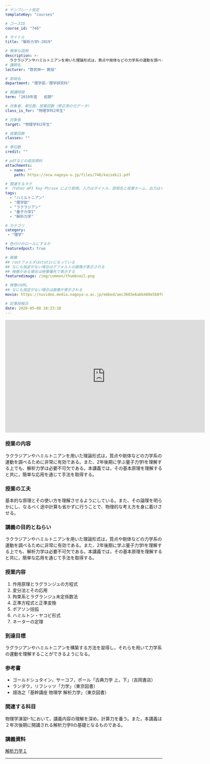 ```yaml
---
# テンプレート指定
templateKey: "courses"

# コースID
course_id: "746"

# タイトル
title: "解析力学Ⅰ-2019"

# 簡単な説明
description: >-
  ラクラジアンやハミルトニアンを用いた理論形式は，質点や剛体などの力学系の運動を調べるために非常に有効である。また、2年後期に学ぶ量子力学Iを理解する上でも、解析力学は必要不可欠である。本講義では，その基本原理を理解すると共に，簡単な応用を通じて手法を取得する。 ....
# 講師名
lecturer: "野尻伸一 教授"

# 部局名
department: "理学部／理学研究科"

# 開講時限
term: "2019年度	前期"

# 対象者、単位数、授業回数（修正用の元データ）
class_is_for: "物理学科2年生"

# 対象者
target: "物理学科2年生"

# 授業回数
classes: ""

# 単位数
credit: ""

# pdfなどの追加資料
attachments:
  - name: "" 
    path: https://ocw.nagoya-u.jp/files/746/kaiseki1.pdf

# 関連するタグ
# （Yahoo API Key-Phrase により取得。入力はタイトル、部局名と授業ホーム、出力はキーフレーズ（tags））
tags:
  - "ハミルトニアン"
  - "理学部"
  - "ラクラジアン"
  - "量子力学I"
  - "解析力学"

# カテゴリ
category:
 - "理学"

# 色付けのロールにするか
featuredpost: true

# 画像
## rootフォルダはstaticになっている
## なにも指定がない場合はデフォルトの画像が表示される
## 映像がある場合は映像優先で表示する
featuredimage: /img/common/thumbnail.png

# 映像のURL
## なにも指定がない場合は画像が表示される
movie: https://nuvideo.media.nagoya-u.ac.jp/embed/aec3603e6abb460e5b0f6b180d19d37a38b78bb1

# 記事投稿日
date: 2020-05-08 10:23:10
---
```


<iframe src="https://nuvideo.media.nagoya-u.ac.jp/embed/aec3603e6abb460e5b0f6b180d19d37a38b78bb1" width="640" height="360" frameborder="0" allowfullscreen></iframe>

### 授業の内容
ラクラジアンやハミルトニアンを用いた理論形式は，質点や剛体などの力学系の運動を調べるために非常に有効である。また、2年後期に学ぶ量子力学Iを理解する上でも、解析力学は必要不可欠である。本講義では，その基本原理を理解すると共に，簡単な応用を通じて手法を取得する。

### 授業の工夫
基本的な原理とその使い方を理解させるようにしている。また、その論理を明らかにし、なるべく途中計算も省かずに行うことで、物理的な考え方を身に着けさせる。








### 講義の目的とねらい
ラクラジアンやハミルトニアンを用いた理論形式は，質点や剛体などの力学系の運動を調べるために非常に有効である。また、2年後期に学ぶ量子力学Iを理解する上でも、解析力学は必要不可欠である。本講義では，その基本原理を理解すると共に，簡単な応用を通じて手法を取得する。

### 授業内容
1. 作用原理とラグランジュの方程式
2. 変分法とその応用
3. 拘束系とラグランジュ未定係数法
4. 正準方程式と正準変換
5. ポアソン括弧
6. ハミルトン・ヤコビ形式
7. ネーターの定理

### 到達目標
ラグラジアンやハミルトニアンを構築する方法を習得し，それらを用いて力学系の運動を理解することができるようになる。

### 参考書
* ゴールドシュタイン，サーコフ，ポール「古典力学 上，下」（吉岡書店）
* ランダウ，リフシッツ「力学」（東京図書）
* 畑浩之「基幹講座 物理学 解析力学」（東京図書）

### 関連する科目
物理学演習I-1において，講義内容の理解を深め，計算力を養う。また，本講義は２年次後期に開講される解析力学IIの基礎となるものである。





### 講義資料

[解析力学１](https://ocw.nagoya-u.jp/files/746/kaiseki1.pdf) 










-----